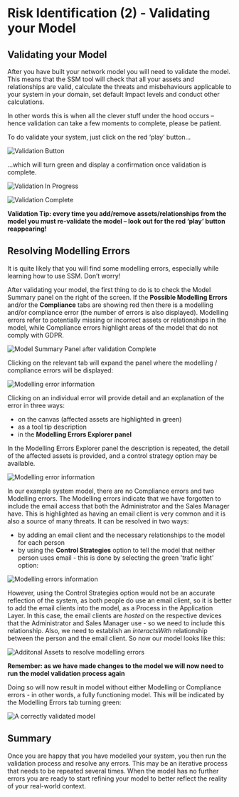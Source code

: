 # Risk Identification (2) - Validating your Model

## Validating your Model

After you have built your network model you will need to validate the model. This means that the SSM tool will check that all your assets and relationships are valid, calculate the threats and misbehaviours applicable to your system in your domain, set default Impact levels and conduct other calculations.

In other words this is when all the clever stuff under the hood occurs – hence validation can take a few moments to complete, please be patient.

To do validate your system, just click on the red ‘play’ button…

![Validation Button](../images/image%20(24).png)

…which will turn green and display a confirmation once validation is complete.

![Validation In Progress](../images/image__25a_.PNG)

![Validation Complete](../images/image%20(25).png)

**Validation Tip: every time you add/remove assets/relationships from the model you must re-validate the model – look out for the red ‘play’ button reappearing!**

## Resolving Modelling Errors

It is quite likely that you will find some modelling errors, especially while learning how to use SSM. Don’t worry!

After validating your model, the first thing to do is to check the Model Summary panel on the right of the screen. If the **Possible Modelling Errors** and/or the **Compliance** tabs are showing red then there is a modelling and/or compliance error (the number of errors is also displayed). Modelling errors refer to potentially missing or incorrect assets or relationships in the model, while Compliance errors highlight areas of the model that do not comply with GDPR.

![Model Summary Panel after validation Complete](../images/image%20(26).png)

Clicking on the relevant tab will expand the panel where the modelling / compliance errors will be displayed:

![Modelling error information](../images/image__26a_.PNG)

Clicking on an individual error will provide detail and an explanation of the error in three ways:

* on the canvas (affected assets are highlighted in green)
* as a tool tip description
* in the **Modelling Errors Explorer panel**

In the Modelling Errors Explorer panel the description is repeated, the detail of the affected assets is provided, and a control strategy option may be available.

![Modelling error information](../images/image__26b_.PNG)

In our example system model, there are no Compliance errors and two Modelling errors. The Modelling errors indicate that we have forgotten to include the email access that both the Administrator and the Sales Manager have. This is highlighted as having an email client is very common and it is also a source of many threats. It can be resolved in two ways:

* by adding an email client and the necessary relationships to the model for each person
* by using the **Control Strategies** option to tell the model that neither person uses email - this is done by selecting the green 'trafic light' option:

![Modelling errors information](../images/image__26c_.PNG)

However, using the Control Strategies option would not be an accurate reflection of the system, as both people do use an email client, so it is better to add the email clients into the model, as a Process in the Application Layer. In this case, the email clients are *hosted* on the respective devices that the Administrator and Sales Manager use - so we need to include this relationship. Also, we need to establish an *interactsWith* relationship between the person and the email client. So now our model looks like this:

![Additonal Assets to resolve modelling errors](../images/image%20(27).png)

**Remember: as we have made changes to the model we will now need to run the model validation process again**

Doing so will now result in model without either Modelling or Compliance errors - in other words, a fully functioning model. This will be indicated by the Modelling Errors tab turning green:

![A correctly validated model](../images/image%20(28).png)

## Summary

Once you are happy that you have modelled your system, you then run the validation process and resolve any errors. This may be an iterative process that needs to be repeated several times. When the model has no further errors you are ready to start refining your model to better reflect the reality of your real-world context.
